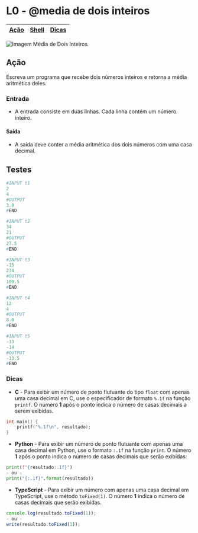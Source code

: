 # L0 - @media de dois inteiros

[Ação](#ação) | [Shell](#shell) | [Dicas](#dicas)
-- | -- | --

![Imagem Média de Dois Inteiros](https://raw.githubusercontent.com/qxcodefup/arcade/master/base/media/cover.jpg)

## Ação

Escreva um programa que recebe dois números inteiros e retorna a média aritmética
deles.

### Entrada

- A entrada consiste em duas linhas. Cada linha contém um número inteiro.

#### Saída

- A saída deve conter a média aritmética dos dois números com uma casa decimal.

## Testes

```py
#INPUT t1
2
4
#OUTPUT
3.0
#END
```

```py
#INPUT t2
34
21
#OUTPUT
27.5
#END
```

```py
#INPUT t3
-15
234
#OUTPUT
109.5
#END
```

```py
#INPUT t4
12
4
#OUTPUT
8.0
#END
```

```py
#INPUT t5
-13
-14
#OUTPUT
-13.5
#END
```

### Dicas

- **C** - Para exibir um número de ponto flutuante do tipo `float` com apenas uma casa decimal em C, use o especificador de formato `%.1f` na função `printf`. O número **1** após o ponto indica o número de casas decimais a serem exibidas.

``` c
int main() {
    printf("%.1f\n", resultado);
}
```

- **Python** - Para exibir um número de ponto flutuante com apenas uma casa decimal em Python, use o formato `:.1f` na função `print`. O número **1** após o ponto indica o número de casas decimais que serão exibidas:

``` python
print(f"{resultado:.1f}")
- ou -
print("{:.1f}".format(resultado))
```

- **TypeScript** - Para exibir um número com apenas uma casa decimal em TypeScript, use o método `toFixed(1)`. O número **1** indica o número de casas decimais que serão exibidas.

``` ts
console.log(resultado.toFixed(1)); 
- ou -
write(resultado.toFixed(1));
```
